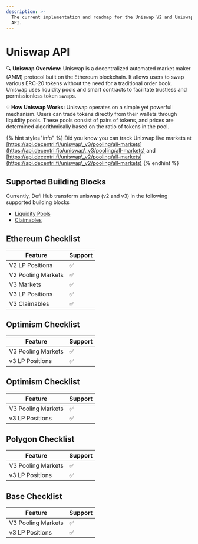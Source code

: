 ```yaml
---
description: >-
  The current implementation and roadmap for the Uniswap V2 and Uniswap V3 rest
  API.
---
```


# Uniswap API

🔍 **Uniswap Overview:** Uniswap is a decentralized automated market maker (AMM) protocol built on the Ethereum blockchain. It allows users to swap various ERC-20 tokens without the need for a traditional order book. Uniswap uses liquidity pools and smart contracts to facilitate trustless and permissionless token swaps.

💡 **How Uniswap Works:** Uniswap operates on a simple yet powerful mechanism. Users can trade tokens directly from their wallets through liquidity pools. These pools consist of pairs of tokens, and prices are determined algorithmically based on the ratio of tokens in the pool.

{% hint style="info" %}
Did you know you can track Uniswap live markets at [https://api.decentri.fi/uniswap\_v3/pooling/all-markets](https://api.decentri.fio/uniswap\_v3/pooling/all-markets) and [https://api.decentri.fi/uniswap\_v2/pooling/all-markets](https://api.decentri.fi/uniswap\_v2/pooling/all-markets)
{% endhint %}

## Supported Building Blocks

Currently, Defi Hub transform uniswap (v2 and v3) in the following supported building blocks

* [Liquidity Pools](../../api-endpoints/liquidity-pools/)
* [Claimables](../../api-endpoints/claimables.md)

## Ethereum Checklist&#x20;

| Feature            | Support |
| ------------------ | ------- |
| V2 LP Positions    | ✅       |
| V2 Pooling Markets | ✅       |
| V3 Markets         | ✅       |
| V3 LP Positions    | ✅       |
| V3 Claimables      | ✅       |

## Optimism Checklist&#x20;

| Feature            | Support |
| ------------------ | ------- |
| V3 Pooling Markets | ✅       |
| v3 LP Positions    | ✅       |

## Optimism Checklist&#x20;

| Feature            | Support |
| ------------------ | ------- |
| V3 Pooling Markets | ✅       |
| v3 LP Positions    | ✅       |

## Polygon Checklist&#x20;

| Feature            | Support |
| ------------------ | ------- |
| V3 Pooling Markets | ✅       |
| v3 LP Positions    | ✅       |

## Base Checklist&#x20;

| Feature            | Support |
| ------------------ | ------- |
| V3 Pooling Markets | ✅       |
| v3 LP Positions    | ✅       |
